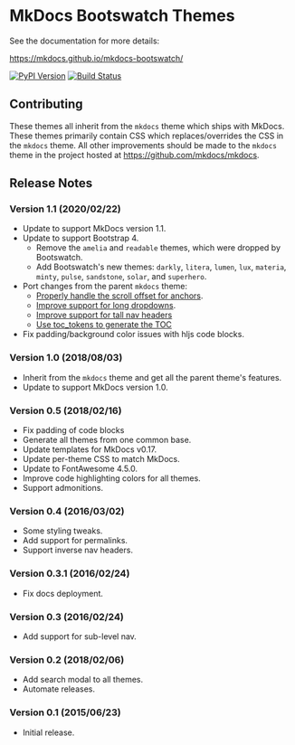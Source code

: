 # MkDocs Bootswatch Themes

See the documentation for more details:

https://mkdocs.github.io/mkdocs-bootswatch/

[![PyPI Version][pypi-v-image]][pypi-v-link]
[![Build Status][travis-image]][travis-link]

[pypi-v-image]: https://img.shields.io/pypi/v/mkdocs-bootswatch.svg
[pypi-v-link]: https://pypi.python.org/pypi/mkdocs-bootswatch
[travis-image]: https://img.shields.io/travis/mkdocs/mkdocs-bootswatch/master.svg
[travis-link]: https://travis-ci.org/mkdocs/mkdocs-bootswatch

## Contributing

These themes all inherit from the `mkdocs` theme which ships with MkDocs. These
themes primarily contain CSS which replaces/overrides the CSS in the `mkdocs`
theme.  All other improvements should be made to the `mkdocs` theme in the
project hosted at <https://github.com/mkdocs/mkdocs>.

## Release Notes

### Version 1.1 (2020/02/22)

* Update to support MkDocs version 1.1.
* Update to support Bootstrap 4.
    * Remove the `amelia` and `readable` themes, which were dropped by Bootswatch.
    * Add Bootswatch's new themes: `darkly`, `litera`, `lumen`, `lux`, `materia`,
      `minty`, `pulse`, `sandstone`, `solar`, and `superhero`.
* Port changes from the parent `mkdocs` theme:
    * [Properly handle the scroll offset for anchors](https://github.com/mkdocs/mkdocs/pull/1935).
    * [Improve support for long dropdowns](https://github.com/mkdocs/mkdocs/pull/1967).
    * [Improve support for tall nav headers](https://github.com/mkdocs/mkdocs/pull/1969)
    * [Use toc_tokens to generate the TOC](https://github.com/mkdocs/mkdocs/pull/1970)
* Fix padding/background color issues with hljs code blocks.

### Version 1.0 (2018/08/03)

* Inherit from the `mkdocs` theme and get all the parent theme's features.
* Update to support MkDocs version 1.0.

### Version 0.5 (2018/02/16)

* Fix padding of code blocks
* Generate all themes from one common base.
* Update templates for MkDocs v0.17.
* Update per-theme CSS to match MkDocs.
* Update to FontAwesome 4.5.0.
* Improve code highlighting colors for all themes.
* Support admonitions.

### Version 0.4 (2016/03/02)

* Some styling tweaks.
* Add support for permalinks.
* Support inverse nav headers.

### Version 0.3.1 (2016/02/24)

* Fix docs deployment.

### Version 0.3 (2016/02/24)

* Add support for sub-level nav.

### Version 0.2 (2018/02/06)

* Add search modal to all themes.
* Automate releases.

### Version 0.1 (2015/06/23)

* Initial release.

